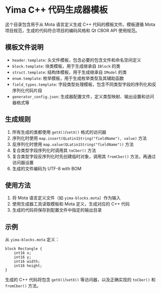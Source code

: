 # Yima C++ 代码生成器模板

这个目录包含用于从 Mota 语言定义生成 C++ 代码的模板文件。模板遵循 Mota 项目规范，生成的代码符合项目的编码风格和 Qt CBOR API 使用规范。

## 模板文件说明

- `header.template`: 头文件模板，包含必要的包含文件和命名空间定义
- `block.template`: 块类模板，用于生成继承自 `IBlock` 的类
- `struct.template`: 结构体模板，用于生成继承自 `IModel` 的类
- `enum.template`: 枚举模板，用于生成枚举类型及其辅助函数
- `field_types.template`: 字段类型处理模板，包含不同类型字段的序列化和反序列化代码片段
- `generator_config.json`: 生成器配置文件，定义类型映射、输出设置和访问器格式等

## 生成规则

1. 所有生成的类都使用 `getX()`/`setX()` 格式的访问器
2. 序列化时使用 `map.insert(QLatin1String("fieldName"), value)` 方法
3. 反序列化时使用 `map.value(QLatin1String("fieldName"))` 方法
4. 复合类型字段序列化时调用其 `toCbor()` 方法
5. 复合类型字段反序列化时先创建临时对象，调用其 `fromCbor()` 方法，再通过访问器设置
6. 生成的文件编码为 UTF-8 with BOM

## 使用方法

1. 将 Mota 语言定义文件（如 `yima-blocks.mota`）作为输入
2. 使用生成器工具读取模板和 Mota 定义，生成对应的 C++ 代码
3. 生成的代码将保存到配置文件中指定的输出目录

## 示例

从 `yima-blocks.mota` 定义：

```
block Rectangle {
    int16 x;
    int16 y;
    int16 width;
    int16 height;
}
```

生成的 C++ 代码将包含 `getX()`/`setX()` 等访问器，以及正确实现的 `toCbor()` 和 `fromCbor()` 方法。
